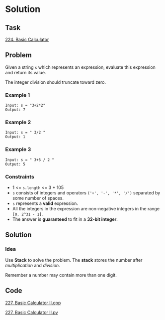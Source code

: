 # Solution

## Task

[224. Basic Calculator](https://leetcode-cn.com/problems/basic-calculator/)


## Problem

Given a string ``s`` which represents an expression, evaluate this expression and return its value. 

The integer division should truncate toward zero.

### Example 1
```
Input: s = "3+2*2"
Output: 7
```
### Example 2
```
Input: s = " 3/2 "
Output: 1
```
### Example 3
```
Input: s = " 3+5 / 2 "
Output: 5
```

### Constraints

* 1 <= ``s.length`` <= 3 * 105
* ``s`` consists of integers and operators ``('+', '-', '*', '/')`` separated by some number of spaces.
* ``s`` represents a **valid** expression.
* All the integers in the expression are non-negative integers in the range ``[0, 2^31 - 1]``.
* The answer is **guaranteed** to fit in a **32-bit integer**.

## Solution

### Idea
Use **Stack** to solve the problem. The **stack** stores the number after *multiplication* and *division*.

Remember a number may contain more than one digit.

## Code
[227. Basic Calculator II.cpp](https://github.com/0oTedo0/Leetcode-Exercises/blob/main/Daily%20Exercises/Mar%202021/2021-03-11%20:%20227.%20Basic%20Calculator%20II/227.%20Basic%20Calculator%20II.cpp)

[227. Basic Calculator II.py](https://github.com/0oTedo0/Leetcode-Exercises/blob/main/Daily%20Exercises/Mar%202021/2021-03-11%20:%20227.%20Basic%20Calculator%20II/227.%20Basic%20Calculator%20II.py)
